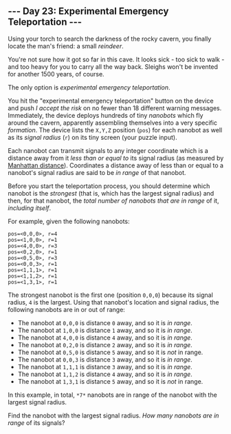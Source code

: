 ## --- Day 23: Experimental Emergency Teleportation ---

Using your torch to search the darkness of the rocky cavern, you finally locate the man's friend: a small *reindeer*.


You're not sure how it got so far in this cave. It looks sick - too sick to walk - and too heavy for you to carry all the way back. Sleighs won't be invented for another 1500 years, of course.


The only option is *experimental emergency teleportation*.


You hit the "experimental emergency teleportation" button on the device and push *I accept the risk* on no fewer than 18 different warning messages. Immediately, the device deploys hundreds of tiny *nanobots* which fly around the cavern, apparently assembling themselves into a very specific *formation*. The device lists the `X,Y,Z` position (`pos`) for each nanobot as well as its *signal radius* (`r`) on its tiny screen (your puzzle input).


Each nanobot can transmit signals to any integer coordinate which is a distance away from it *less than or equal to* its signal radius (as measured by [Manhattan distance](https://en.wikipedia.org/wiki/Taxicab_geometry)). Coordinates a distance away of less than or equal to a nanobot's signal radius are said to be *in range* of that nanobot.


Before you start the teleportation process, you should determine which nanobot is the *strongest* (that is, which has the largest signal radius) and then, for that nanobot, the *total number of nanobots that are in range* of it, *including itself*.


For example, given the following nanobots:



```
pos=<0,0,0>, r=4
pos=<1,0,0>, r=1
pos=<4,0,0>, r=3
pos=<0,2,0>, r=1
pos=<0,5,0>, r=3
pos=<0,0,3>, r=1
pos=<1,1,1>, r=1
pos=<1,1,2>, r=1
pos=<1,3,1>, r=1

```

The strongest nanobot is the first one (position `0,0,0`) because its signal radius, `4` is the largest. Using that nanobot's location and signal radius, the following nanobots are in or out of range:


* The nanobot at `0,0,0` is distance `0` away, and so it is *in range*.
* The nanobot at `1,0,0` is distance `1` away, and so it is *in range*.
* The nanobot at `4,0,0` is distance `4` away, and so it is *in range*.
* The nanobot at `0,2,0` is distance `2` away, and so it is *in range*.
* The nanobot at `0,5,0` is distance `5` away, and so it is *not* in range.
* The nanobot at `0,0,3` is distance `3` away, and so it is *in range*.
* The nanobot at `1,1,1` is distance `3` away, and so it is *in range*.
* The nanobot at `1,1,2` is distance `4` away, and so it is *in range*.
* The nanobot at `1,3,1` is distance `5` away, and so it is *not* in range.


In this example, in total, `*7*` nanobots are in range of the nanobot with the largest signal radius.


Find the nanobot with the largest signal radius. *How many nanobots are in range* of its signals?


